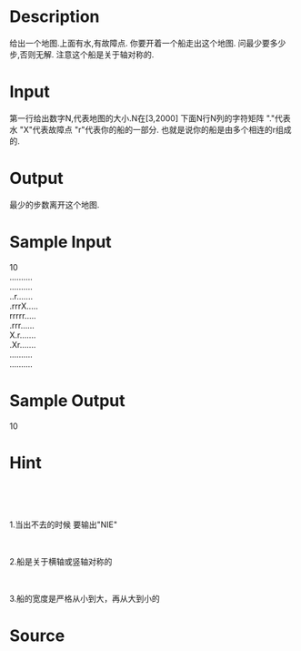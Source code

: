 
# Description

<div class="content"><p>给出一个地图.上面有水,有故障点. 你要开着一个船走出这个地图. 问最少要多少步,否则无解. 注意这个船是关于轴对称的.</p></div>

# Input

<div class="content"><p>第一行给出数字N,代表地图的大小.N在[3,2000] 下面N行N列的字符矩阵 &#34;.&#34;代表水 &#34;X&#34;代表故障点 &#34;r&#34;代表你的船的一部分. 也就是说你的船是由多个相连的r组成的.</p></div>

# Output

<div class="content"><p>最少的步数离开这个地图.</p></div>

# Sample Input

<div class="content"><span class="sampledata">10<br/>
..........<br/>
..........<br/>
..r.......<br/>
.rrrX.....<br/>
rrrrr.....<br/>
.rrr......<br/>
X.r.......<br/>
.Xr.......<br/>
..........<br/>
..........</span></div>

# Sample Output

<div class="content"><span class="sampledata">10</span></div>

# Hint

<div class="content"><p></p><p><img border="0" alt="" src="/source/bzoj/1114/img/aHR0cHM6Ly9seWRzeS5jb20vSnVkZ2VPbmxpbmUvaW1hZ2VzLzExMTQuanBn.jpg"/> </p><br/>
<p>1.当出不去的时候 要输出&#34;NIE&#34;</p><br/>
<p>2.船是关于横轴或竖轴对称的</p><br/>
<p>3.船的宽度是严格从小到大，再从大到小的</p><p></p></div>

# Source

<div class="content"><p><a href="problemset.php?search="></a></p></div>

